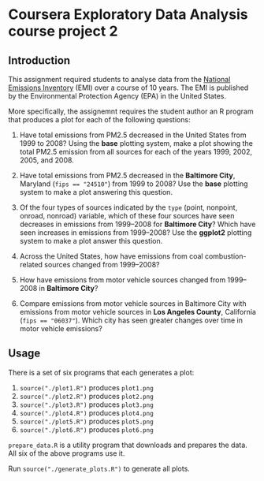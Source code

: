 # Coursera Exploratory Data Analysis course project 2

## Introduction

This assignment required students to analyse data from the [National Emissions Inventory](http://www.epa.gov/ttn/chief/eiinformation.html) (EMI) over a course of 10 years. The EMI is published by the Environmental Protection Agency (EPA) in the United States.

More specifically, the assignemnt requires the student author an R program that produces a plot for each of the following questions:

1. Have total emissions from PM2.5 decreased in the United States from 1999 to 2008? Using the **base** plotting system, make a plot showing the total PM2.5 emission from all sources for each of the years 1999, 2002, 2005, and 2008.

2. Have total emissions from PM2.5 decreased in the **Baltimore City**, Maryland (`fips == "24510"`) from 1999 to 2008? Use the **base** plotting system to make a plot answering this question.

3. Of the four types of sources indicated by the `type` (point, nonpoint, onroad, nonroad) variable, which of these four sources have seen decreases in emissions from 1999–2008 for **Baltimore City**? Which have seen increases in emissions from 1999–2008? Use the **ggplot2** plotting system to make a plot answer this question.

4. Across the United States, how have emissions from coal combustion-related sources changed from 1999–2008?

5. How have emissions from motor vehicle sources changed from 1999–2008 in **Baltimore City**?

6. Compare emissions from motor vehicle sources in Baltimore City with emissions from motor vehicle sources in **Los Angeles County**, California (`fips == "06037"`). Which city has seen greater changes over time in motor vehicle emissions?

## Usage

There is a set of six programs that each generates a plot:

1. `source("./plot1.R")` produces `plot1.png`
2. `source("./plot2.R")` produces `plot2.png`
3. `source("./plot3.R")` produces `plot3.png`
4. `source("./plot4.R")` produces `plot4.png`
5. `source("./plot5.R")` produces `plot5.png`
6. `source("./plot6.R")` produces `plot6.png`

`prepare_data.R` is a utility program that downloads and prepares the data. All six of the above programs use it.

Run `source("./generate_plots.R")` to generate all plots.